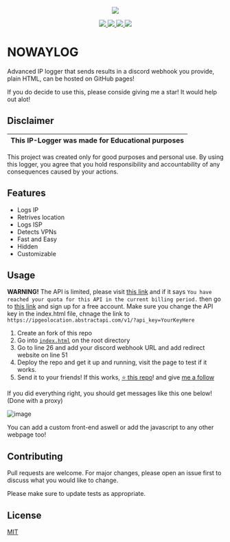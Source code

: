 <p align="center">
  <img src="https://i.discord.fr/PSS.png">
</p>
<p align="center">
  <a href="https://github.com/callmenoway/IP-Logger/LICENSE">
    <img src="https://img.shields.io/badge/License-MIT-important">
  </a>
  <a href="https://www.python.org">
    <img src="https://img.shields.io/badge/Python-3.10-informational.svg">
  </a>
  <a href="https://github.com/callmenoway/IP-Logger">
    <img src="https://img.shields.io/badge/covarage-95%25-green">
  </a>
  <a href="https://github.com/callmenoway">
    <img src="https://img.shields.io/github/repo-size/callmenoway/IP-Logger">
  </a>
</p>

# NOWAYLOG
Advanced IP logger that sends results in a discord webhook you provide, plain HTML, can be hosted on GitHub pages!

If you do decide to use this, please conside giving me a star! It would help out alot!

## Disclaimer

|This IP-Logger was made for Educational purposes|
|-------------------------------------------------|
This project was created only for good purposes and personal use.
By using this logger, you agree that you hold responsibility and accountability of any consequences caused by your actions.

## Features

- Logs IP
- Retrives location
- Logs ISP
- Detects VPNs
- Fast and Easy
- Hidden
- Customizable

## Usage

**WARNING!** The API is limited, please visit [this link](https://ipgeolocation.abstractapi.com/v1/?api_key=a1ebbf04c6164dd98b527e26c57fc28c) and if it says `You have reached your quota for this API in the current billing period.` then go to [this link](https://www.abstractapi.com/api/ip-geolocation-api) and sign up for a free account. Make sure you change the API key in the index.html file, chnage the link to `https://ipgeolocation.abstractapi.com/v1/?api_key=YourKeyHere`

1. Create an fork of this repo
2. Go into [`index.html`](https://github.com/callmenoway/IP-Logger/index.html) on the root directory
3. Go to line 26 and add your discord webhook URL and add redirect website on line 51
4. Deploy the repo and get it up and running, visit the page to test if it works.
5. Send it to your friends! If this works, [:star: this repo](https://github.com/callmenoway/IP-Logger)! and give [me a follow](https://github.com/callmenoway?tab=followers)

If you did everything right, you should get messages like this one below! (Done with a proxy)

![image](https://cdn.discordapp.com/attachments/1026197121663258705/1115640154300874813/sdad.jpg)

You can add a custom front-end aswell or add the javascript to any other webpage too!

## Contributing

Pull requests are welcome. For major changes, please open an issue first
to discuss what you would like to change.

Please make sure to update tests as appropriate.

## License

[MIT](https://choosealicense.com/licenses/mit/)

